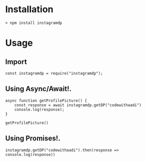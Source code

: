 # Installation
```node
> npm install instagramdp
```
# Usage
## Import
```node
const instagramdp = require("instagramdp");
```
## Using Async/Await!.
```node
async function getProfilePicture() {
    const response = await instagramdp.getDP("codewithaadi")
    console.log(response);
}

getProfilePicture()
```
## Using Promises!.
```node
instagramdp.getDP("codewithaadi").then(response => console.log(response))
```
